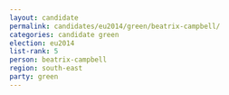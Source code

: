 ```yaml
---
layout: candidate
permalink: candidates/eu2014/green/beatrix-campbell/
categories: candidate green
election: eu2014
list-rank: 5
person: beatrix-campbell
region: south-east
party: green
---
```

